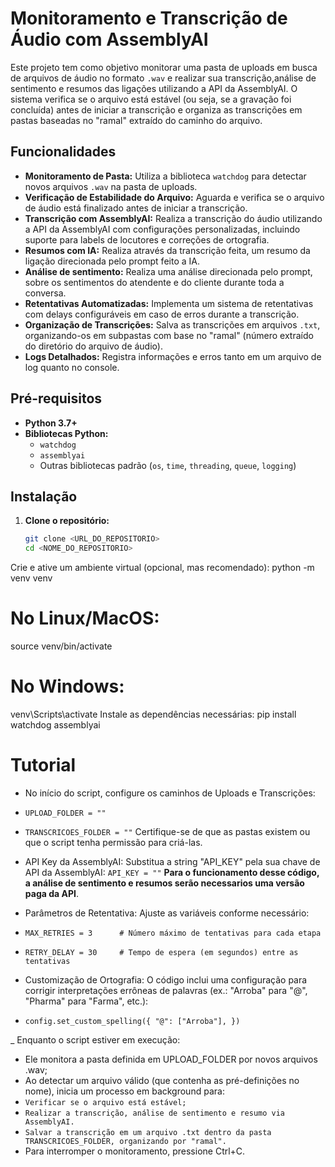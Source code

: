 # Monitoramento e Transcrição de Áudio com AssemblyAI

Este projeto tem como objetivo monitorar uma pasta de uploads em busca de arquivos de áudio no formato `.wav` e realizar sua transcrição,análise de sentimento e resumos das ligações utilizando a API da AssemblyAI. O sistema verifica se o arquivo está estável (ou seja, se a gravação foi concluída) antes de iniciar a transcrição e organiza as transcrições em pastas baseadas no "ramal" extraído do caminho do arquivo.

## Funcionalidades

- **Monitoramento de Pasta:** Utiliza a biblioteca `watchdog` para detectar novos arquivos `.wav` na pasta de uploads.
- **Verificação de Estabilidade do Arquivo:** Aguarda e verifica se o arquivo de áudio está finalizado antes de iniciar a transcrição.
- **Transcrição com AssemblyAI:** Realiza a transcrição do áudio utilizando a API da AssemblyAI com configurações personalizadas, incluindo suporte para labels de locutores e correções de ortografia.
- **Resumos com IA:** Realiza através da transcrição feita, um resumo da ligação direcionada pelo prompt feito a IA.
- **Análise de sentimento:** Realiza uma análise direcionada pelo prompt, sobre os sentimentos do atendente e do cliente durante toda a conversa.
- **Retentativas Automatizadas:** Implementa um sistema de retentativas com delays configuráveis em caso de erros durante a transcrição.
- **Organização de Transcrições:** Salva as transcrições em arquivos `.txt`, organizando-os em subpastas com base no "ramal" (número extraído do diretório do arquivo de áudio).
- **Logs Detalhados:** Registra informações e erros tanto em um arquivo de log quanto no console.

## Pré-requisitos

- **Python 3.7+**
- **Bibliotecas Python:**
  - `watchdog`
  - `assemblyai`
  - Outras bibliotecas padrão (`os`, `time`, `threading`, `queue`, `logging`)

## Instalação

1. **Clone o repositório:**

   ```bash
   git clone <URL_DO_REPOSITORIO>
   cd <NOME_DO_REPOSITORIO>
Crie e ative um ambiente virtual (opcional, mas recomendado):
python -m venv venv
# No Linux/MacOS:
source venv/bin/activate
# No Windows:
venv\Scripts\activate
Instale as dependências necessárias:
pip install watchdog assemblyai

# Tutorial
- No início do script, configure os caminhos de Uploads e Transcrições:
- `UPLOAD_FOLDER = ""`
- `TRANSCRICOES_FOLDER = ""`
Certifique-se de que as pastas existem ou que o script tenha permissão para criá-las.

- API Key da AssemblyAI:
Substitua a string "API_KEY" pela sua chave de API da AssemblyAI:
`API_KEY = ""`
**Para o funcionamento desse código, a análise de sentimento e resumos serão necessarios uma versão paga da API**.

- Parâmetros de Retentativa:
Ajuste as variáveis conforme necessário:
- `MAX_RETRIES = 3      # Número máximo de tentativas para cada etapa`
- `RETRY_DELAY = 30     # Tempo de espera (em segundos) entre as tentativas`

- Customização de Ortografia:
O código inclui uma configuração para corrigir interpretações errôneas de palavras (ex.: "Arroba" para "@", "Pharma" para "Farma", etc.):

- `config.set_custom_spelling({
    "@": ["Arroba"],
})`

_ Enquanto o script estiver em execução:

- Ele monitora a pasta definida em UPLOAD_FOLDER por novos arquivos .wav;
- Ao detectar um arquivo válido (que contenha as pré-definições no nome), inicia um processo em background para:
- `Verificar se o arquivo está estável;`
- `Realizar a transcrição, análise de sentimento e resumo via AssemblyAI.`
- `Salvar a transcrição em um arquivo .txt dentro da pasta TRANSCRICOES_FOLDER, organizando por "ramal".`
- Para interromper o monitoramento, pressione Ctrl+C.
